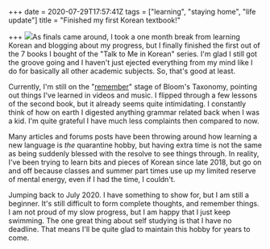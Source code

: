 +++
date = 2020-07-29T17:57:41Z
tags = ["learning", "staying home", "life update"]
title = "Finished my first Korean textbook!"

+++
![](https://dwz4645vtyxp6.cloudfront.net/wp-content/uploads/2020/01/28162606/books_02.jpg)As finals came around, I took a one month break from learning Korean and blogging about my progress, but I finally finished the first out of the 7 books I bought of the "Talk to Me in Korean" series. I'm glad I still got the groove going and I haven't just ejected everything from my mind like I do for basically all other academic subjects. So, that's good at least.

Currently, I'm still on the "[remember](https://aizera.netlify.app/post/bloom-s-taxonomy-exercise/ "Bloom's Taxonomy Exercise")" stage of Bloom's Taxonomy, pointing out things I've learned in videos and music. I flipped through a few lessons of the second book, but it already seems quite intimidating. I constantly think of how on earth I digested anything grammar related back when I was a kid. I'm quite grateful I have much less complaints then compared to now.

Many articles and forums posts have been throwing around how learning a new language is _the_ quarantine hobby, but having extra time is not the same as being suddenly blessed with the resolve to see things through. In reality, I've been trying to learn bits and pieces of Korean since late 2018, but go on and off because classes and summer part times use up my limited reserve of mental energy, even if I had the time, I couldn't.

Jumping back to July 2020. I have something to show for, but I am still a beginner. It's still difficult to form complete thoughts, and remember things. I am not proud of my slow progress, but I am happy that I just keep swimming. The one great thing about self studying is that I have no deadline. That means I'll be quite glad to maintain this hobby for years to come.
